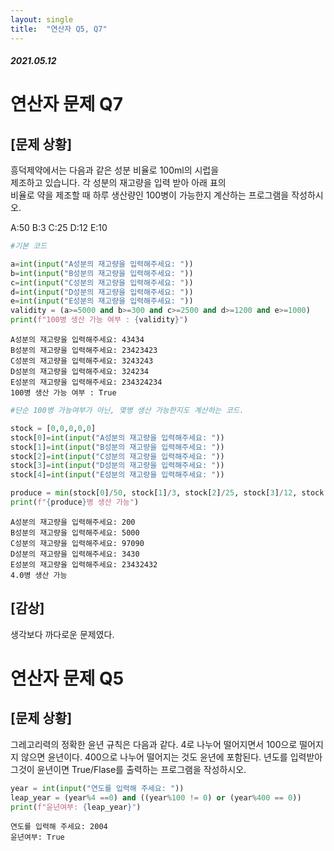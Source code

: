 ```yaml
---
layout: single
title:  "연산자 Q5, Q7"
---
```


##### 2021.05.12


# 연산자 문제 Q7
## [문제 상황]
흥덕제약에서는 다음과 같은 성분 비율로 100ml의 시럽을  
제조하고 있습니다. 각 성분의 재고량을 입력 받아 아래 표의  
비율로 약을 제조할 때 하루 생산량인 100병이 가능한지 계산하는 프로그램을 작성하시오. 

A:50 
B:3 
C:25 
D:12 
E:10



```python
#기본 코드

a=int(input("A성분의 재고량을 입력해주세요: "))
b=int(input("B성분의 재고량을 입력해주세요: "))
c=int(input("C성분의 재고량을 입력해주세요: "))
d=int(input("D성분의 재고량을 입력해주세요: "))
e=int(input("E성분의 재고량을 입력해주세요: "))
validity = (a>=5000 and b>=300 and c>=2500 and d>=1200 and e>=1000)
print(f"100병 생산 가능 여부 : {validity}")
```

    A성분의 재고량을 입력해주세요: 43434
    B성분의 재고량을 입력해주세요: 23423423
    C성분의 재고량을 입력해주세요: 3243243
    D성분의 재고량을 입력해주세요: 324234
    E성분의 재고량을 입력해주세요: 234324234
    100병 생산 가능 여부 : True



```python
#단순 100병 가능여부가 아닌, 몇병 생산 가능한지도 계산하는 코드.

stock = [0,0,0,0,0]
stock[0]=int(input("A성분의 재고량을 입력해주세요: "))
stock[1]=int(input("B성분의 재고량을 입력해주세요: "))
stock[2]=int(input("C성분의 재고량을 입력해주세요: "))
stock[3]=int(input("D성분의 재고량을 입력해주세요: "))
stock[4]=int(input("E성분의 재고량을 입력해주세요: "))

produce = min(stock[0]/50, stock[1]/3, stock[2]/25, stock[3]/12, stock[4]/10)
print(f"{produce}병 생산 가능")

```

    A성분의 재고량을 입력해주세요: 200
    B성분의 재고량을 입력해주세요: 5000
    C성분의 재고량을 입력해주세요: 97090
    D성분의 재고량을 입력해주세요: 3430
    E성분의 재고량을 입력해주세요: 23432432
    4.0병 생산 가능



## [감상]
생각보다 까다로운 문제였다.


# 연산자 문제 Q5
## [문제 상황]
그레고리력의 정확한 윤년 규칙은 다음과 같다. 
4로 나누어 떨어지면서 100으로 떨어지지 않으면 윤년이다. 400으로 나누어 떨어지는 것도 윤년에 포함된다. 
년도를 입력받아 그것이 윤년이면 True/Flase를 출력하는 프로그램을 작성하시오. 




```python
year = int(input("연도를 입력해 주세요: "))
leap_year = (year%4 ==0) and ((year%100 != 0) or (year%400 == 0))
print(f"윤년여부: {leap_year}")
```

    연도를 입력해 주세요: 2004
    윤년여부: True

